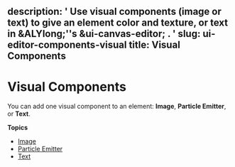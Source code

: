 description: ' Use visual components (image or text) to give an element color and
  texture, or text in &ALYlong;''s &ui-canvas-editor; . '
slug: ui-editor-components-visual
title: Visual Components
---
# Visual Components<a name="ui-editor-components-visual"></a>

You can add one visual component to an element: **Image**, **Particle Emitter**, or **Text**\.

**Topics**
+ [Image](ui-editor-components-image.md)
+ [Particle Emitter](ui-editor-components-visual-particle-emitter.md)
+ [Text](ui-editor-components-text.md)